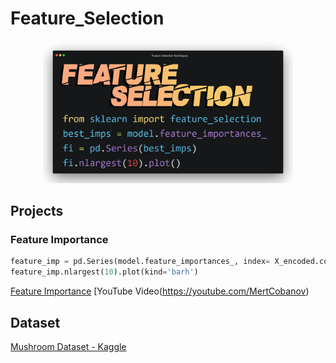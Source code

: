 # Feature_Selection

<p align="center"><img src="assets/main_thumb.png" width="400"></p>

## Projects

### Feature Importance
```python
feature_imp = pd.Series(model.feature_importances_, index= X_encoded.columns)
feature_imp.nlargest(10).plot(kind='barh')
```
[Feature Importance](https://github.com/cobanov/Feature_Selection/tree/master/Feature%20Importance)
[YouTube Video(https://youtube.com/MertCobanov)

## Dataset
[Mushroom Dataset - Kaggle](https://www.kaggle.com/uciml/mushroom-classification)
